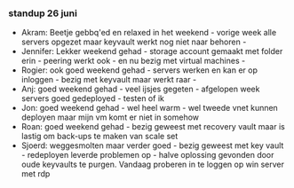 ### standup 26 juni

- Akram: Beetje gebbq'ed en relaxed in het weekend - vorige week alle servers opgezet maar keyvault werkt nog niet naar behoren - 
- Jennifer: Lekker weekend gehad - storage account gemaakt met folder erin - peering werkt ook - en nu bezig met virtual machines - 
- Rogier: ook goed weekend gehad - servers werken en kan er op inloggen - bezig met keyvault maar werkt raar - 
- Anj: goed weekend gehad - veel ijsjes gegeten - afgelopen week servers goed gedeployed - testen of ik 
- Jon: goed weekend gehad - wel heel warm - wel tweede vnet kunnen deployen maar mijn vm komt er niet in somehow
- Roan: goed weekend gehad - bezig geweest met recovery vault maar is lastig om back-ups te maken van scale set
- Sjoerd: weggesmolten maar verder goed - bezig geweest met key vault - redeployen leverde problemen op - halve oplossing gevonden door oude keyvaults te purgen. Vandaag proberen in te loggen op win server met rdp